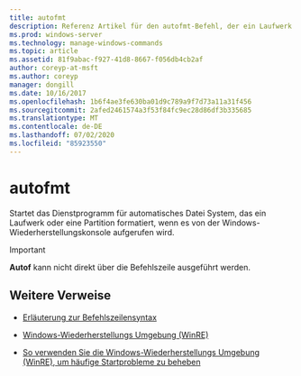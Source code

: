 ```yaml
---
title: autofmt
description: Referenz Artikel für den autofmt-Befehl, der ein Laufwerk oder eine Partition formatiert, wenn Sie in der Windows-Wiederherstellungskonsole aufgerufen wird.
ms.prod: windows-server
ms.technology: manage-windows-commands
ms.topic: article
ms.assetid: 81f9abac-f927-41d8-8667-f056db4cb2af
author: coreyp-at-msft
ms.author: coreyp
manager: dongill
ms.date: 10/16/2017
ms.openlocfilehash: 1b6f4ae3fe630ba01d9c789a9f7d73a11a31f456
ms.sourcegitcommit: 2afed2461574a3f53f84fc9ec28d86df3b335685
ms.translationtype: MT
ms.contentlocale: de-DE
ms.lasthandoff: 07/02/2020
ms.locfileid: "85923550"
---
```

# <a name="autofmt"></a>autofmt

Startet das Dienstprogramm für automatisches Datei System, das ein Laufwerk oder eine Partition formatiert, wenn es von der Windows-Wiederherstellungskonsole aufgerufen wird.

> [!IMPORTANT]
> **Autof** kann nicht direkt über die Befehlszeile ausgeführt werden.

## <a name="additional-references"></a>Weitere Verweise

- [Erläuterung zur Befehlszeilensyntax](command-line-syntax-key.md)

- [Windows-Wiederherstellungs Umgebung (WinRE)](https://docs.microsoft.com/windows-hardware/manufacture/desktop/windows-recovery-environment--windows-re--technical-reference)

- [So verwenden Sie die Windows-Wiederherstellungs Umgebung (WinRE), um häufige Startprobleme zu beheben](https://support.microsoft.com/help/4026030/how-to-use-windows-recovery-environment-winre-to-troubleshoot-common-s)
